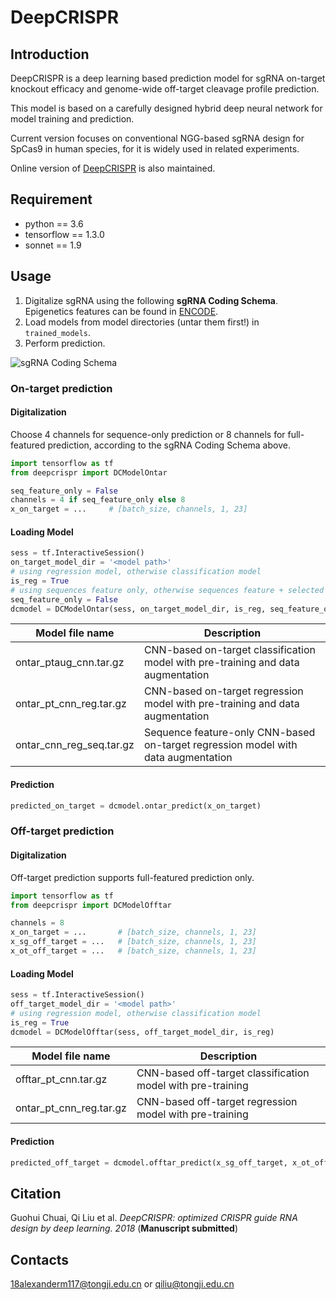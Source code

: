 # DeepCRISPR

## Introduction
DeepCRISPR is a deep learning based prediction model for sgRNA on-target knockout
 efficacy and genome-wide off-target cleavage profile prediction. 
 
 This model is based on a carefully designed hybrid deep neural network for model training and prediction.

Current version focuses on conventional NGG-based sgRNA design for SpCas9 in human species, for it is
 widely used in related experiments.
 
Online version of [DeepCRISPR](http://www.deepcrispr.net/) is also maintained.
 
## Requirement
* python == 3.6
* tensorflow == 1.3.0
* sonnet == 1.9

## Usage
1. Digitalize sgRNA using the following **sgRNA Coding Schema**. Epigenetics features can be found in [ENCODE](https://www.encodeproject.org/).
2. Load models from model directories (untar them first!) in `trained_models`. 
3. Perform prediction.

![sgRNA Coding Schema](images/sgrna.png)

### On-target prediction
#### Digitalization
Choose 4 channels for sequence-only prediction or 8 channels for full-featured prediction, according to the sgRNA Coding Schema above.

```python
import tensorflow as tf
from deepcrispr import DCModelOntar

seq_feature_only = False
channels = 4 if seq_feature_only else 8
x_on_target = ...     # [batch_size, channels, 1, 23]
```

#### Loading Model

```python
sess = tf.InteractiveSession()
on_target_model_dir = '<model path>'
# using regression model, otherwise classification model
is_reg = True
# using sequences feature only, otherwise sequences feature + selected epigenetic features
seq_feature_only = False
dcmodel = DCModelOntar(sess, on_target_model_dir, is_reg, seq_feature_only)
```

Model file name | Description
-----------|------------
ontar_ptaug_cnn.tar.gz | CNN-based on-target classification model with pre-training and data augmentation
ontar_pt_cnn_reg.tar.gz | CNN-based on-target regression model with pre-training and data augmentation
ontar_cnn_reg_seq.tar.gz | Sequence feature-only CNN-based on-target regression model with data augmentation

#### Prediction

```python
predicted_on_target = dcmodel.ontar_predict(x_on_target)
```


### Off-target prediction
#### Digitalization
Off-target prediction supports full-featured prediction only.

```python
import tensorflow as tf
from deepcrispr import DCModelOfftar

channels = 8
x_on_target = ...       # [batch_size, channels, 1, 23]
x_sg_off_target = ...   # [batch_size, channels, 1, 23]
x_ot_off_target = ...   # [batch_size, channels, 1, 23]
```

#### Loading Model

```python
sess = tf.InteractiveSession()
off_target_model_dir = '<model path>'
# using regression model, otherwise classification model
is_reg = True
dcmodel = DCModelOfftar(sess, off_target_model_dir, is_reg)
```

Model file name | Description
-----------|------------
offtar_pt_cnn.tar.gz | CNN-based off-target classification model with pre-training
ontar_pt_cnn_reg.tar.gz | CNN-based off-target regression model with pre-training

#### Prediction

```python
predicted_off_target = dcmodel.offtar_predict(x_sg_off_target, x_ot_off_target)
```


## Citation
Guohui Chuai, Qi Liu et al. *DeepCRISPR: optimized CRISPR guide RNA design by deep learning. 2018* (**Manuscript submitted**)

## Contacts
18alexanderm117@tongji.edu.cn or qiliu@tongji.edu.cn
